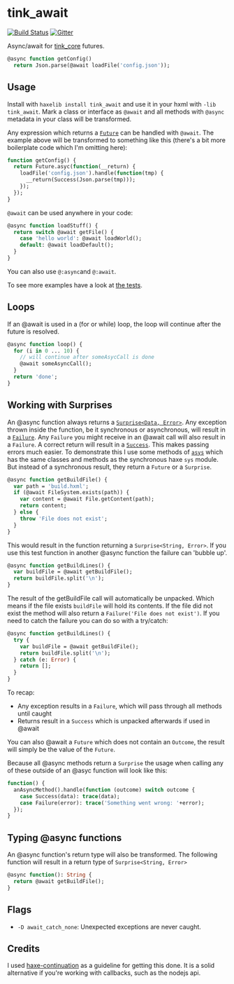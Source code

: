 # tink_await

[![Build Status](https://travis-ci.org/haxetink/tink_await.svg?branch=master)](https://travis-ci.org/haxetink/tink_await)
[![Gitter](https://img.shields.io/gitter/room/nwjs/nw.js.svg?maxAge=2592000)](https://gitter.im/haxetink/public)

Async/await for [tink_core](https://github.com/haxetink/tink_core) futures.

```haxe
@async function getConfig()
  return Json.parse(@await loadFile('config.json'));
```

## Usage

Install with `haxelib install tink_await` and use it in your hxml with `-lib tink_await`. Mark a class or interface as `@await` and all methods with `@async` metadata in your class will be transformed.

Any expression which returns a [`Future`](https://haxetink.github.io/tink_core/#/types/future) can be handled with `@await`. The example above will be transformed to something like this (there's a bit more boilerplate code which I'm omitting here):

```haxe
function getConfig() {
  return Future.asyc(function(__return) {
    loadFile('config.json').handle(function(tmp) {
      __return(Success(Json.parse(tmp)));
    });
  });
}
```

`@await` can be used anywhere in your code:

```haxe
@async function loadStuff() {
  return switch @await getFile() {
    case 'hello world': @await loadWorld();
    default: @await loadDefault();
  }
}
```

You can also use `@:async`and `@:await`.

To see more examples have a look at [the tests](https://github.com/benmerckx/await/blob/master/tests/RunTests.hx#L96).


## Loops

If an @await is used in a (for or while) loop, the loop will continue after the future is resolved.

```haxe
@async function loop() {
  for (i in 0 ... 10) {
    // will continue after someAsycCall is done
    @await someAsyncCall();
  }
  return 'done';
}
```


## Working with Surprises

An @async function always returns a [`Surprise<Data, Error>`](https://haxetink.github.io/tink_core/#/types/future?id=surprise). Any exception thrown inside the function, be it synchronous or asynchronous, will result in a [`Failure`](https://haxetink.github.io/tink_core/#/types/outcome?id=outcome). Any `Failure` you might receive in an @await call will also result in a `Failure`. A correct return will result in a [`Success`](https://haxetink.github.io/tink_core/#/types/outcome?id=outcome). This makes passing errors much easier. To demonstrate this I use some methods of [`asys`](https://github.com/benmerckx/asys) which has the same classes and methods as the synchronous haxe `sys` module. But instead of a synchronous result, they return a `Future` or a `Surprise`.

```haxe
@async function getBuildFile() {
  var path = 'build.hxml';
  if (@await FileSystem.exists(path)) {
    var content = @await File.getContent(path);
    return content;
  } else {
    throw 'File does not exist';
  }
}
```

This would result in the function returning a `Surprise<String, Error>`. If you use this test function in another @async function the failure can 'bubble up'. 

```haxe
@async function getBuildLines() {
  var buildFile = @await getBuildFile();
  return buildFile.split('\n');
}
```

The result of the getBuildFile call will automatically be unpacked. Which means if the file exists `buildFile` will hold its contents. If the file did not exist the method will also return a `Failure('File does not exist')`. If you need to catch the failure you can do so with a try/catch:

```haxe
@async function getBuildLines() {
  try {
    var buildFile = @await getBuildFile();
    return buildFile.split('\n');
  } catch (e: Error) {
    return [];
  }
}
```

To recap:
- Any exception results in a `Failure`, which will pass through all methods until caught
- Returns result in a `Success` which is unpacked afterwards if used in @await

You can also @await a `Future` which does not contain an `Outcome`, the result will simply be the value of the `Future`.

Because all @async methods return a `Surprise` the usage when calling any of these outside of an @asyc function will look like this:

```haxe
function() {
  anAsyncMethod().handle(function (outcome) switch outcome {
    case Success(data): trace(data);
    case Failure(error): trace('Something went wrong: '+error);
  });
}
```

## Typing @async functions

An @async function's return type will also be transformed. The following function will result in a return type of `Surprise<String, Error>`

```haxe
@async function(): String {
  return @await getBuildFile();
}
```

## Flags

- `-D await_catch_none`: Unexpected exceptions are never caught.

## Credits

I used [haxe-continuation](https://github.com/Atry/haxe-continuation) as a guideline for getting this done. It is a solid alternative if you're working with callbacks, such as the nodejs api.
